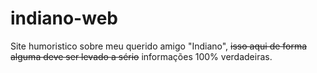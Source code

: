# indiano-web
Site humoristico sobre meu querido amigo "Indiano", ~~isso aqui de forma alguma deve ser levado a sério~~ informações 100% verdadeiras.
